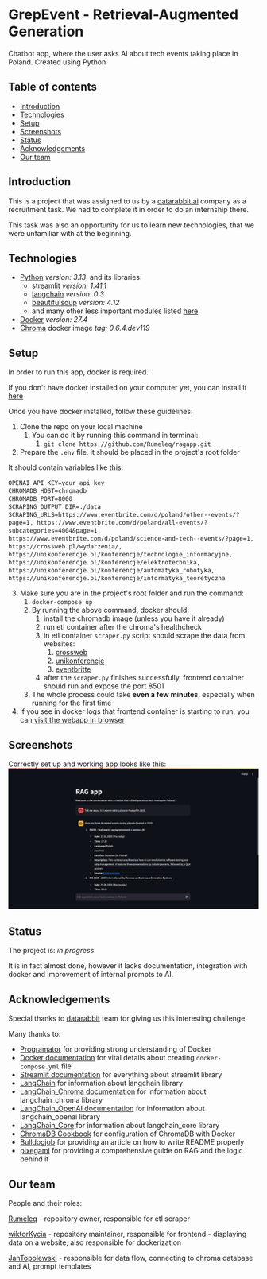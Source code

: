 # GrepEvent - Retrieval-Augmented Generation
Chatbot app, where the user asks AI about tech events taking place in Poland.
Created using Python

## Table of contents
* [Introduction](#introduction)
* [Technologies](#technologies)
* [Setup](#setup)
* [Screenshots](#screenshots)
* [Status](#status)
* [Acknowledgements](#acknowledgements)
* [Our team](#our-team)

## Introduction

This is a project that was assigned to us by a [datarabbit.ai](https://www.datarabbit.ai/) company as a recruitment task.
We had to complete it in order to do an internship there.

This task was also an opportunity for us to learn new technologies, 
that we were unfamiliar with at the beginning.

## Technologies

- [Python](https://www.python.org/downloads/) _version: 3.13_, and its libraries:
  - [streamlit](https://docs.streamlit.io/) _version: 1.41.1_
  - [langchain](https://python.langchain.com/docs/introduction/) _version: 0.3_
  - [beautifulsoup](https://pypi.org/project/beautifulsoup4/) _version: 4.12_
  - and many other less important modules listed [here](./requirements.txt) 
- [Docker](https://docs.docker.com/) _version: 27.4_
- [Chroma](https://hub.docker.com/r/chromadb/chroma/tags) docker image _tag: 0.6.4.dev119_

## Setup

In order to run this app, docker is required. 

If you don't have docker installed on your computer yet, you can install it [here](https://docs.docker.com/get-started/get-docker/)

Once you have docker installed, follow these guidelines:
1. Clone the repo on your local machine 
   1. You can do it by running this command in terminal:
      1. ```git clone https://github.com/Rumeleq/ragapp.git```
2. Prepare the `.env` file, it should be placed in the project's root folder

It should contain variables like this:
```
OPENAI_API_KEY=your_api_key
CHROMADB_HOST=chromadb
CHROMADB_PORT=8000
SCRAPING_OUTPUT_DIR=./data
SCRAPING_URLS=https://www.eventbrite.com/d/poland/other--events/?page=1, https://www.eventbrite.com/d/poland/all-events/?subcategories=4004&page=1, https://www.eventbrite.com/d/poland/science-and-tech--events/?page=1, https://crossweb.pl/wydarzenia/, https://unikonferencje.pl/konferencje/technologie_informacyjne, https://unikonferencje.pl/konferencje/elektrotechnika, https://unikonferencje.pl/konferencje/automatyka_robotyka, https://unikonferencje.pl/konferencje/informatyka_teoretyczna
```

3. Make sure you are in the project's root folder and run the command:
   1. ```docker-compose up```
   2. By running the above command, docker should:
      1. install the chromadb image (unless you have it already)
      2. run etl container after the chroma's healthcheck
      3. in etl container `scraper.py` script should scrape the data from websites:
         1. [crossweb](https://crossweb.pl/)
         2. [unikonferencje](https://unikonferencje.pl/)
         3. [eventbritte](https://www.eventbrite.com/)
      4. after the `scraper.py` finishes successfully, frontend container should run and expose the port 8501
   3. The whole process could take **even a few minutes**, especially when running for the first time
4. If you see in docker logs that frontend container is starting to run, you can [visit the webapp in browser](http://localhost:8501) 

## Screenshots

Correctly set up and working app looks like this:
![app in use](./images/use-of-app.jpg)

## Status

The project is: _in progress_

It is in fact almost done, however it lacks documentation, integration with docker and improvement of internal prompts to AI.

## Acknowledgements

Special thanks to [datarabbit](https://www.datarabbit.ai/) team for giving us this interesting challenge

Many thanks to:
- [Programator](https://www.youtube.com/watch?v=wFcAa28kjVQ&list=PLkcy-k498-V5AmftzfqinpMF2LFqSHK5n) for providing strong understanding of Docker
- [Docker documentation](https://docs.docker.com/manuals/) for vital details about creating `docker-compose.yml` file
- [Streamlit documentation](https://docs.streamlit.io/) for everything about streamlit library
- [LangChain](https://python.langchain.com/docs/introduction/) for information about langchain library
- [LangChain_Chroma documentation](https://api.python.langchain.com/en/latest/vectorstores/langchain_chroma.vectorstores.Chroma.html) for information about langchain_chroma library
- [LangChain_OpenAI documentation](https://api.python.langchain.com/en/latest/openai_api_reference.html) for information about langchain_openai library
- [LangChain_Core](https://api.python.langchain.com/en/latest/core_api_reference.html#module-langchain_core.messages) for information about langchain_core library
- [ChromaDB Cookbook](https://cookbook.chromadb.dev/running/health-checks/) for configuration of ChromaDB with Docker
- [Bulldogjob](https://bulldogjob.com/readme/how-to-write-a-good-readme-for-your-github-project) for providing an article on how to write README properly
- [pixegami](https://www.youtube.com/watch?v=tcqEUSNCn8I) for providing a comprehensive guide on RAG and the logic behind it

## Our team
People and their roles:

[Rumeleq](https://github.com/Rumeleq) - repository owner, responsible for etl scraper

[wiktorKycia](https://github.com/wiktorKycia) - repository maintainer, responsible for frontend - displaying data on a website, also responsible for dockerization

[JanTopolewski](https://github.com/JanTopolewski) - responsible for data flow, connecting to chroma database and AI, prompt templates
